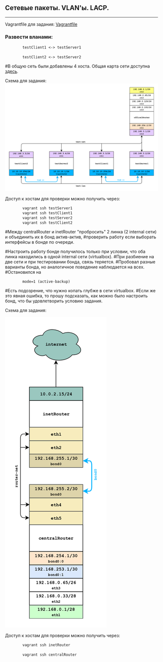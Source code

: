 
## Сетевые пакеты. VLAN'ы. LACP.
-------------
Vagrantfile для задания: [Vagrantfile](./Vagrantfile)
### Развести вланами:

            testClient1 <-> testServer1

            testClient2 <-> testServer2

#В общую сеть были добавлены 4 хоста. Общая карта сети доступна [здесь](https://github.com/VladislavVdovkin/DZ/blob/master/Lesson_VLANs/full-map.png).

Схема для задания:
<a href="https://github.com/VladislavVdovkin/DZ/Lesson_VLANs/blob/master/vlan.png" rel="Click!">![map](./vlan.png)</a>

Доступ к хостам для проверки можно получить через:

            vagrant ssh testServer1
            vagrant ssh testClient1
            vagrant ssh testServer2
            vagrant ssh testClient2


#Между centralRouter и inetRouter "пробросить" 2 линка (2 internal сети) и объединить их в бонд актив-актив, 
#проверить работу если выборать интерфейсы в бонде по очереди.

#Настроить работу бонде получилось только при условии, что оба линка находились в одной internal сети (virtualbox).
#При разбиение на две сети и при тестировании бонда, связь теряется.
#Пробовал разные варианты бонда, но аналогичное поведение наблюдается на всех. 
#Остановился на 
 
            mode=1 (active-backup)

#Есть подозрение, что нужно копать глубже в сети virtualbox. 
#Если же это явная ошибка, то прошу подсказать, как можно было настроить бонд, что бы удовлетворить условию задания.

Схема для задания:

<a href="https://github.com/VladislavVdovkin/DZ/Lesson_VLANs/blob/master/bonding.png" rel="Click!">![map](./bonding.png)</a>

Доступ к хостам для проверки можно получить через:

            vagrant ssh inetRouter

            vagrant ssh centralRouter
